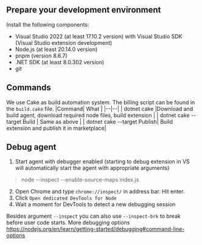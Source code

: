## Prepare your development environment
Install the following components:
 - Visual Studio 2022 (at least 17.10.2 version) with Visual Studio SDK (Visual Studio extension development)
 - Node.js (at least 20.14.0 version)
 - pnpm (version 8.6.7)
 - .NET SDK (at least 8.0.302 version)
 - git
 
## Commands
We use Cake as build automation system. The billing script can be found in the `build.cake` file. 
|Command| What  |
|--|--|
| dotnet cake |Download and build agent, download required node files, build extension |
| dotnet cake --target Build | Same as above |
| dotnet cake --target Publish| Build extension and publish it in marketplace|

## Debug agent

 1. Start agent with debugger enabled (starting to debug extension in VS will automatically start the agent with appropriate arguments)
> node --inspect --enable-source-maps index.js
 2. Open Chrome and type `chrome://inspect/` in address bar. Hit enter.
 3. Click `Open dedicated DevTools for Node`
 4. Wait a moment for DevTools to detect a new debugging session

Besides argument `--inspect` you can also use `--inspect-brk` to break before user code starts. More debugging options https://nodejs.org/en/learn/getting-started/debugging#command-line-options